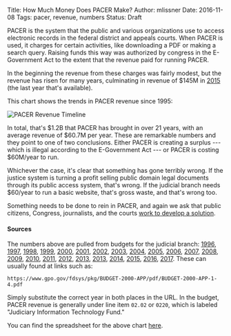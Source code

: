 Title: How Much Money Does PACER Make?
Author: mlissner
Date: 2016-11-08
Tags: pacer, revenue, numbers
Status: Draft


PACER is the system that the public and various organizations use to access electronic records in the federal district and appeals courts. When PACER is used, it charges for certain activities, like downloading a PDF or making a search query. Raising funds this way was authorized by congress in the E-Government Act to the extent that the revenue paid for running PACER. 

In the beginning the revenue from these charges was fairly modest, but the revenue has risen for many years, culminating in revenue of $145M in [2015]({filename}/pdfs/judicial-budgets/BUDGET-2015-APP-1-4.pdf) (the last year that's available). 

This chart shows the trends in PACER revenue since 1995:

<div class="text-center">
    <img src="{filename}/images/pacer-revenue-timeline.png"
         alt="PACER Revenue Timeline"/>
</div>

In total, that's $1.2B that PACER has brought in over 21 years, with an average revenue of $60.7M per year. These are remarkable numbers and they point to one of two conclusions. Either PACER is creating a surplus --- which is illegal according to the E-Government Act --- or PACER is costing $60M/year to run. 

Whichever the case, it's clear that something has gone terribly wrong. If the justice system is turning a profit selling public domain legal documents through its public access system, that's wrong. If the judicial branch needs $60/year to run a basic website, that's gross waste, and that's wrong too. 

Something needs to be done to rein in PACER, and again we ask that public citizens, Congress, journalists, and the courts [work to develop a solution][what-to-do]. 

#### Sources

The numbers above are pulled from budgets for the judicial branch: [1996]({filename}/pdf/judicial-budgets/BUDGET-1996-APP-2-4.pdf), [1997]({filename}/pdf/judicial-budgets/BUDGET-1997-APP-1-4.pdf), [1998]({filename}/pdf/judicial-budgets/BUDGET-1998-APP-1-4.pdf), [1999]({filename}/pdf/judicial-budgets/BUDGET-1999-APP-1-4.pdf), [2000]({filename}/pdf/judicial-budgets/BUDGET-2000-APP-1-4.pdf), [2001]({filename}/pdf/judicial-budgets/BUDGET-2001-APP-1-4.pdf), [2002]({filename}/pdf/judicial-budgets/BUDGET-2002-APP-1-4.pdf), [2003]({filename}/pdf/judicial-budgets/BUDGET-2003-APP-1-4.pdf), [2004]({filename}/pdf/judicial-budgets/BUDGET-2004-APP-1-4.pdf), [2005]({filename}/pdf/judicial-budgets/BUDGET-2005-APP-1-4.pdf), [2006]({filename}/pdf/judicial-budgets/BUDGET-2006-APP-1-4.pdf), [2007]({filename}/pdf/judicial-budgets/BUDGET-2007-APP-1-4.pdf), [2008]({filename}/pdf/judicial-budgets/BUDGET-2008-APP-1-4.pdf), [2009]({filename}/pdf/judicial-budgets/BUDGET-2009-APP-1-4.pdf), [2010]({filename}/pdf/judicial-budgets/BUDGET-2010-APP-1-4.pdf), [2011]({filename}/pdf/judicial-budgets/BUDGET-2011-APP-1-4.pdf), [2012]({filename}/pdf/judicial-budgets/BUDGET-2012-APP-1-4.pdf), [2013]({filename}/pdf/judicial-budgets/BUDGET-2013-APP-1-4.pdf), [2013]({filename}/pdf/judicial-budgets/BUDGET-2013-APP-1-4.pdf), [2014]({filename}/pdf/judicial-budgets/BUDGET-2014-APP-1-4.pdf), [2015]({filename}/pdf/judicial-budgets/BUDGET-2015-APP-1-4.pdf), [2016]({filename}/pdf/judicial-budgets/BUDGET-2016-APP-1-4.pdf), [2017]({filename}/pdf/judicial-budgets/BUDGET-2017-APP-1-4.pdf). These can usually found at links such as:

    https://www.gpo.gov/fdsys/pkg/BUDGET-2000-APP/pdf/BUDGET-2000-APP-1-4.pdf
    
Simply substitute the correct year in both places in the URL. In the budget, PACER revenue is generally under line item `02.02` or `0220`, which is labeled "Judiciary Information Technology Fund."

You can find the spreadsheet for the above chart [here][ss].

[what-to-do]: {filename}/what-should-be-done-about-the-pacer-problem.md
[ss]: {filename}/xlsx/pacer-revenue-over-time.xlsx
